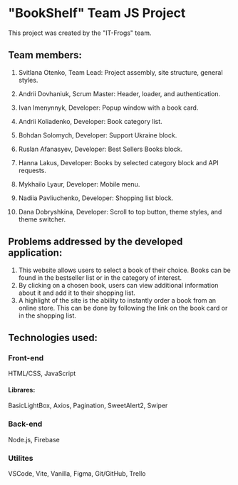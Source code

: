 # "BookShelf" Team JS Project

This project was created by the "IT-Frogs" team.

## Team members:

1. Svitlana Otenko, Team Lead: Project assembly, site structure, general styles.

2. Andrii Dovhaniuk, Scrum Master: Header, loader, and authentication.

3. Ivan Imenynnyk, Developer: Popup window with a book card.

4. Andrii Koliadenko, Developer: Book category list.

5. Bohdan Solomych, Developer: Support Ukraine block.

6. Ruslan Afanasyev, Developer: Best Sellers Books block.

7. Hanna Lakus, Developer: Books by selected category block and API requests.

8. Mykhailo Lyaur, Developer: Mobile menu.

9. Nadiia Pavliuchenko, Developer: Shopping list block.

10. Dana Dobryshkina, Developer: Scroll to top button, theme styles, and theme
    switcher.

## Problems addressed by the developed application:

1. This website allows users to select a book of their choice. Books can be
   found in the bestseller list or in the category of interest.
2. By clicking on a chosen book, users can view additional information about it
   and add it to their shopping list.
3. A highlight of the site is the ability to instantly order a book from an
   online store. This can be done by following the link on the book card or in
   the shopping list.

## Technologies used:

### Front-end

HTML/CSS, JavaScript

#### Librares:

BasicLightBox, Axios, Pagination, SweetAlert2, Swiper

### Back-end

Node.js, Firebase

### Utilites

VSCode, Vite, Vanilla, Figma, Git/GitHub, Trello
